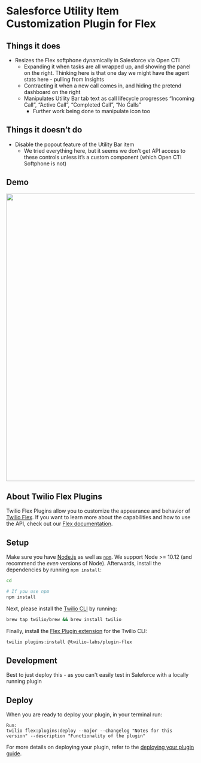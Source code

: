 # Salesforce Utility Item Customization Plugin for Flex

## Things it does

* Resizes the Flex softphone dynamically in Salesforce via Open CTI
  * Expanding it when tasks are all wrapped up, and showing the panel on the right. Thinking here is that one day we might have the agent stats here - pulling from Insights
  * Contracting it when a new call comes in, and hiding the pretend dashboard on the right
  * Manipulates Utility Bar tab text as call lifecycle progresses “Incoming Call”, “Active Call”, “Completed Call”, “No Calls”
    * Further work being done to manipulate icon too

## Things it doesn’t do

* Disable the popout feature of the Utility Bar item
  * We tried everything here, but it seems we don’t get API access to these controls unless it’s a custom component (which Open CTI Softphone is not)


## Demo

<img width="768px" src="screenshots/walkthrough.gif"/>


## About Twilio Flex Plugins

Twilio Flex Plugins allow you to customize the appearance and behavior of [Twilio Flex](https://www.twilio.com/flex). If you want to learn more about the capabilities and how to use the API, check out our [Flex documentation](https://www.twilio.com/docs/flex).

## Setup

Make sure you have [Node.js](https://nodejs.org) as well as [`npm`](https://npmjs.com). We support Node >= 10.12 (and recommend the _even_ versions of Node). Afterwards, install the dependencies by running `npm install`:

```bash
cd 

# If you use npm
npm install
```

Next, please install the [Twilio CLI](https://www.twilio.com/docs/twilio-cli/quickstart) by running:

```bash
brew tap twilio/brew && brew install twilio
```

Finally, install the [Flex Plugin extension](https://github.com/twilio-labs/plugin-flex) for the Twilio CLI:

```bash
twilio plugins:install @twilio-labs/plugin-flex
```

## Development

Best to just deploy this - as you can't easily test in Saleforce with a locally running plugin

## Deploy

When you are ready to deploy your plugin, in your terminal run:
```
Run: 
twilio flex:plugins:deploy --major --changelog "Notes for this version" --description "Functionality of the plugin"
```
For more details on deploying your plugin, refer to the [deploying your plugin guide](https://www.twilio.com/docs/flex/plugins#deploying-your-plugin).


